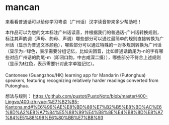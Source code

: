 # mancan

来看看普通话可以给你学习粤语（广州话）汉字读音带来多少帮助吧！

本作品可以为您的文本标注广州话读音，并根据我们的普通话-广州话转换规则，标注其声韵调（声母、韵母、声调）哪些部分可以通过最简单的规则直接转换为广州话（显示为普通文本颜色），哪些部分可以通过特殊的一对多规则转换为广州话（显示为✅绿色，表示需要分组记忆，比如尖团音，比如普通话韵尾为-n的字有哪些对应广州话的韵尾-m（即闭口韵，中古咸深二摄）），哪些部分不符合上述规则（显示为❗️红色，表示需要针对此字单独记忆）。

Cantonese (Guangzhou/HK) learning app for Mandarin (Putonghua) speakers, featuring recognizing relatively harder readings converted from Putonghua.

想法与规则： https://github.com/pustot/PustoNoto/blob/master/400-Lingvo/400-zh-yue-%E7%B2%B5-Kantona.md#%E6%99%AE%E8%BD%89%E7%B2%B5%E8%BD%AC%E6%8D%A2%E8%A7%84%E5%88%99%E4%B8%8E%E4%B8%8D%E8%A7%84%E5%88%99%E6%80%BB%E7%BB%93
